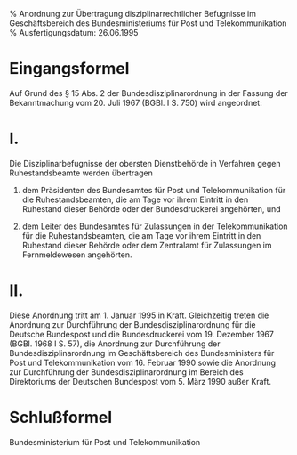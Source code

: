 % Anordnung zur Übertragung disziplinarrechtlicher Befugnisse im Geschäftsbereich des Bundesministeriums für Post und Telekommunikation
% Ausfertigungsdatum: 26.06.1995
 
# Eingangsformel

Auf Grund des § 15 Abs. 2 der Bundesdisziplinarordnung in der Fassung der Bekanntmachung vom 20. Juli 1967 (BGBl. I S. 750) wird angeordnet:

# I.

Die Disziplinarbefugnisse der obersten Dienstbehörde in Verfahren gegen Ruhestandsbeamte werden übertragen

1. dem Präsidenten des Bundesamtes für Post und Telekommunikation für die Ruhestandsbeamten, die am Tage vor ihrem Eintritt in den Ruhestand dieser Behörde oder der Bundesdruckerei angehörten, und

2. dem Leiter des Bundesamtes für Zulassungen in der Telekommunikation für die Ruhestandsbeamten, die am Tage vor ihrem Eintritt in den Ruhestand dieser Behörde oder dem Zentralamt für Zulassungen im Fernmeldewesen angehörten.

# II.

Diese Anordnung tritt am 1. Januar 1995 in Kraft. Gleichzeitig treten die Anordnung zur Durchführung der Bundesdisziplinarordnung für die Deutsche Bundespost und die Bundesdruckerei vom 19. Dezember 1967 (BGBl. 1968 I S. 57), die Anordnung zur Durchführung der Bundesdisziplinarordnung im Geschäftsbereich des Bundesministers für Post und Telekommunikation vom 16. Februar 1990 sowie die Anordnung zur Durchführung der Bundesdisziplinarordnung im Bereich des Direktoriums der Deutschen Bundespost vom 5. März 1990 außer Kraft.

# Schlußformel

Bundesministerium für Post und Telekommunikation
